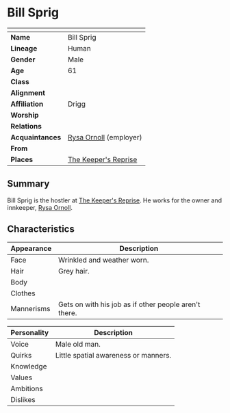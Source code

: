 # Bill Sprig

| []() | |
| --- | --- |
| **Name** | Bill Sprig |
| **Lineage** | Human |
| **Gender** | Male |
| **Age** | 61 |
| **Class** | |
| **Alignment** | |
| **Affiliation** | Drigg |
| **Worship** | |
| **Relations** | |
| **Acquaintances** | [Rysa Ornoll](rysa-ornoll.md) (employer) |
| **From** | |
| **Places** | [The Keeper's Reprise](../places/buildings/inns-taverns/the-keepers-reprise.md) |

## Summary

Bill Sprig is the hostler at [The Keeper's Reprise](../places/buildings/inns-taverns/the-keepers-reprise.md). He works for the owner and innkeeper, [Rysa Ornoll](rysa-ornoll.md).

## Characteristics

| Appearance | Description |
| --- | --- |
| Face | Wrinkled and weather worn. |
| Hair | Grey hair. |
| Body | |
| Clothes | |
| Mannerisms | Gets on with his job as if other people aren't there. |

| Personality | Description |
| --- | --- |
| Voice | Male old man. |
| Quirks | Little spatial awareness or manners. |
| Knowledge | |
| Values | |
| Ambitions | |
| Dislikes | |
